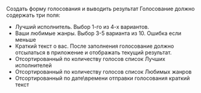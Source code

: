 Создать форму голосования и выводить результат
Голосование должно содержать три поля:
 - Лучший исполнитель. Выбор 1-го из 4-х вариантов.
 - Ваши любимые жанры. Выбор 3-5 варианта из 10. Ошибка если меньше
 - Краткий текст о вас.
После заполнения голосование должно отсылаться в приложение и отображать текущий результат.
 - Отсортированный по количеству голосов список Лучших исполнителей
 - Отсортированный по количеству голосов список Любимых жанров
 - Отсортированный по дате\времени отправки голосования краткий текст

